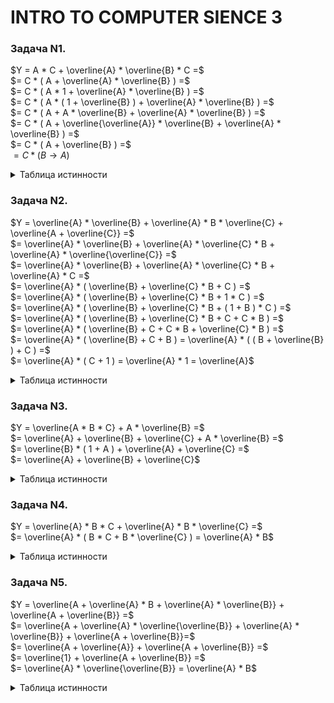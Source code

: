 
# INTRO TO COMPUTER SIENCE 3

### Задача N1.

$Y = A * C + \overline{A} * \overline{B} * C  =$  
$= C * ( A +  \overline{A} * \overline{B} ) =$  
$= C * ( A * 1 + \overline{A} * \overline{B} ) =$  
$= C * ( A * ( 1 + \overline{B} ) + \overline{A} * \overline{B} ) =$  
$= C * ( A + A * \overline{B} + \overline{A} * \overline{B} ) =$  
$= C * ( A + \overline{\overline{A}} * \overline{B} + \overline{A} * \overline{B} ) =$  
$= C * ( A + \overline{B} ) =$  
$= C * ( B \rightarrow A )$  

<details>

<summary>Таблица истинности</summary>

| $A$ | $B$ | $C$ | $Y$ |
| :---: | :---: | :---: | :---: |
| x | x | 0 | 0 |
| 0 | 0 | 1 | 1 |
| 0 | 1 | 1 | 0 |
| 1 | 0 | 1 | 1 |
| 1 | 1 | 1 | 1 |

x - любое значение

</details>

### Задача N2.

$Y = \overline{A} * \overline{B} + \overline{A} * B * \overline{C} + \overline{A + \overline{C}} =$  
$= \overline{A} * \overline{B} + \overline{A} * \overline{C} * B + \overline{A} * \overline{\overline{C}} =$  
$= \overline{A} * \overline{B} + \overline{A} * \overline{C} * B + \overline{A} * C =$  
$= \overline{A} * ( \overline{B} + \overline{C} * B + C ) =$  
$= \overline{A} * ( \overline{B} + \overline{C} * B + 1 * C ) =$  
$= \overline{A} * ( \overline{B} + \overline{C} * B + ( 1 + B ) * C ) =$  
$= \overline{A} * ( \overline{B} + \overline{C} * B + C + C * B ) =$  
$= \overline{A} * ( \overline{B} + C + C * B + \overline{C} * B ) =$  
$= \overline{A} * ( \overline{B} + C + B ) = \overline{A} * ( ( B + \overline{B} ) + C ) =$  
$= \overline{A} * ( C + 1 ) = \overline{A} * 1 = \overline{A}$

<details>

<summary>Таблица истинности</summary>

| $A$ | $B$ | $C$ | $Y$ |
| :---: | :---: | :---: | :---: |
| 0 | x | x | 1 |
| 1 | x | x | 0 |

x - любое значение

</details>

### Задача N3.

$Y = \overline{A * B * C} + A * \overline{B} =$  
$= \overline{A} + \overline{B} + \overline{C} + A * \overline{B} =$  
$= \overline{B} * ( 1 + A ) + \overline{A} + \overline{C} =$  
$= \overline{A} + \overline{B} + \overline{C}$

<details>

<summary>Таблица истинности</summary>

| $A$ | $B$ | $C$ | $Y$ |
| :---: | :---: | :---: | :---: |
| 0 | x | x | 1 |
| x | 0 | x | 1 |
| x | x | 0 | 1 |
| 1 | 1 | 1 | 0 |

x - любое значение

</details>

### Задача N4.

$Y = \overline{A} * B * C + \overline{A} * B * \overline{C} =$  
$= \overline{A} * ( B * C + B * \overline{C} ) = \overline{A} * B$  

<details>

<summary>Таблица истинности</summary>

| $A$ | $B$ | $C$ | $Y$ |
| :---: | :---: | :---: | :---: |
| x | 0 | x | 0 |
| 1 | x | x | 0 |
| 0 | 1 | x | 1 |

x - любое значение

</details>

### Задача N5.

$Y = \overline{A + \overline{A} * B + \overline{A} * \overline{B}} + \overline{A + \overline{B}} =$  
$= \overline{A + \overline{A} * \overline{\overline{B}} + \overline{A} * \overline{B}} + \overline{A + \overline{B}}=$  
$= \overline{A + \overline{A}} + \overline{A + \overline{B}} =$  
$= \overline{1} + \overline{A + \overline{B}} =$  
$= \overline{A} * \overline{\overline{B}} = \overline{A} * B$  

<details>

<summary>Таблица истинности</summary>

**см. задачу N4**

</details>
